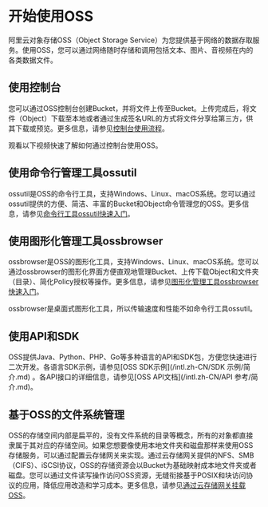 # 开始使用OSS

阿里云对象存储OSS（Object Storage Service）为您提供基于网络的数据存取服务。使用OSS，您可以通过网络随时存储和调用包括文本、图片、音视频在内的各类数据文件。

## 使用控制台

您可以通过OSS控制台创建Bucket，并将文件上传至Bucket。上传完成后，将文件（Object）下载至本地或者通过生成签名URL的方式将文件分享给第三方，供其下载或预览。更多信息，请参见[控制台使用流程](/intl.zh-CN/快速入门/控制台快速入门/控制台使用流程.md)。

观看以下视频快速了解如何通过控制台使用OSS。

## 使用命令行管理工具ossutil

ossutil是OSS的命令行工具，支持Windows、Linux、macOS系统。您可以通过ossutil提供的方便、简洁、丰富的Bucket和Object命令管理您的OSS。更多信息，请参见[命令行工具ossutil快速入门](/intl.zh-CN/快速入门/命令行工具ossutil快速入门.md)。

## 使用图形化管理工具ossbrowser

ossbrowser是OSS的图形化工具，支持Windows、Linux、macOS系统。您可以通过ossbrowser的图形化界面方便直观地管理Bucket、上传下载Object和文件夹（目录）、简化Policy授权等操作。更多信息，请参见[图形化管理工具ossbrowser快速入门](/intl.zh-CN/快速入门/图形化管理工具ossbrowser快速入门.md)。

ossbrowser是桌面式图形化工具，所以传输速度和性能不如命令行工具ossutil。

## 使用API和SDK

OSS提供Java、Python、PHP、Go等多种语言的API和SDK包，方便您快速进行二次开发。各语言SDK示例，请参见[OSS SDK示例](/intl.zh-CN/SDK 示例/简介.md) 。各API接口的详细信息，请参见[OSS API文档](/intl.zh-CN/API 参考/简介.md)。

## 基于OSS的文件系统管理

OSS的存储空间内部是扁平的，没有文件系统的目录等概念，所有的对象都直接隶属于其对应的存储空间。如果您想要像使用本地文件夹和磁盘那样来使用OSS存储服务，可以通过配置云存储网关来实现。通过云存储网关提供的NFS、SMB（CIFS）、iSCSI协议，OSS的存储资源会以Bucket为基础映射成本地文件夹或者磁盘。您可以通过文件读写操作访问OSS资源，无缝衔接基于POSIX和块访问协议的应用，降低应用改造和学习成本。更多信息，请参见[通过云存储网关挂载OSS](/intl.zh-CN/控制台用户指南/上传、下载和管理文件/通过云存储网关挂载OSS.md)。

